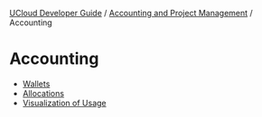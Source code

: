 [UCloud Developer Guide](/docs/developer-guide/README.md) / [Accounting and Project Management](/docs/developer-guide/accounting-and-projects/README.md) / Accounting
# Accounting

 - [Wallets](/docs/developer-guide/accounting-and-projects/accounting/wallets.md)
 - [Allocations](/docs/developer-guide/accounting-and-projects/accounting/allocations.md)
 - [Visualization of Usage](/docs/developer-guide/accounting-and-projects/accounting/visualization.md)
